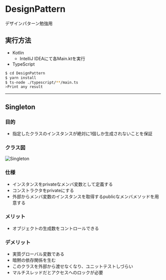 # DesignPattern

デザインパターン勉強用

## 実行方法

- Kotlin
  - IntelliJ IDEAにて各Main.ktを実行
- TypeScript

```bash
$ cd DesignPattern
$ yarn install
$ ts-node ./typescript/**/main.ts
>Print any result
```

---

## Singleton

### 目的

- 指定したクラスのインスタンスが絶対に1個しか生成されないことを保証

### クラス図

![Singleton](https://github.com/flyhighair/DesignPattern/blob/feature/singleton/class_diagrams/singleton/singleton.png)

### 仕様

- インスタンスをprivateなメンバ変数として定義する
- コンストラクタをprivateにする
- 外部からメンバ変数のインスタンスを取得するpublicなメンバメソッドを用意する

### メリット

- オブジェクトの生成数をコントロールできる

### デメリット

- 実質グローバル変数である
- 暗黙の依存関係を生む
- このクラスを外部から渡せなくなり、ユニットテストしづらい
- マルチスレッドだとアクセスへのロックが必要
